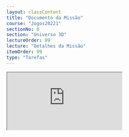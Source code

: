 ```yaml
---
layout: classContent
title: "Documento da Missão"
course: "Jogos20221"
sectionNo: 0
section: "Universo 3D"
lectureOrder: 99
lecture: "Detalhes da Missão"
itemOrder: 99
type: "Tarefas"
---
```


<iframe src="https://docs.google.com/document/d/e/2PACX-1vS_AIo4o9aWv1mEXXp7hE9jh6EXvaOSD1L4fEwcxk4j57irBIk29aKrPyd-p1lNWXUWN-DTmdcCFgkg/pub?embedded=true"></iframe>
